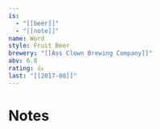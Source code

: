 ```yaml
---
is:
  - "[[beer]]"
  - "[[note]]"
name: Word
style: Fruit Beer
brewery: "[[Ass Clown Brewing Company]]"
abv: 6.8
rating: 👍
last: "[[2017-08]]"
---
```

# Notes

